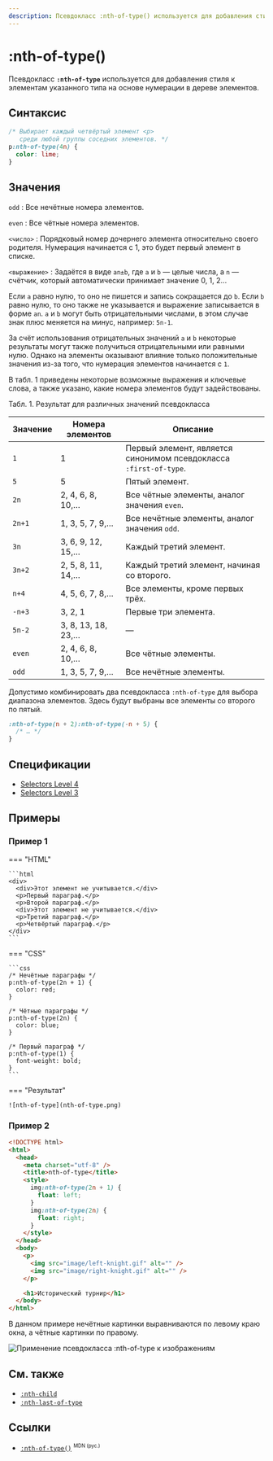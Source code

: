 ```yaml
---
description: Псевдокласс :nth-of-type() используется для добавления стиля к элементам указанного типа на основе нумерации в дереве элементов
---
```


# :nth-of-type()

Псевдокласс **`:nth-of-type`** используется для добавления стиля к элементам указанного типа на основе нумерации в дереве элементов.

## Синтаксис

```css
/* Выбирает каждый четвёртый элемент <p>
   среди любой группы соседних элементов. */
p:nth-of-type(4n) {
  color: lime;
}
```

## Значения

`odd`
: Все нечётные номера элементов.

`even`
: Все чётные номера элементов.

`<число>`
: Порядковый номер дочернего элемента относительно своего родителя. Нумерация начинается с 1, это будет первый элемент в списке.

`<выражение>`
: Задаётся в виде `an±b`, где `a` и `b` — целые числа, а `n` — счётчик, который автоматически принимает значение 0, 1, 2...

Если `a` равно нулю, то оно не пишется и запись сокращается до `b`. Если `b` равно нулю, то оно также не указывается и выражение записывается в форме `an`. `a` и `b` могут быть отрицательными числами, в этом случае знак плюс меняется на минус, например: `5n-1`.

За счёт использования отрицательных значений `a` и `b` некоторые результаты могут также получиться отрицательными или равными нулю. Однако на элементы оказывают влияние только положительные значения из-за того, что нумерация элементов начинается с `1`.

В табл. 1 приведены некоторые возможные выражения и ключевые слова, а также указано, какие номера элементов будут задействованы.

Табл. 1. Результат для различных значений псевдокласса

| Значение | Номера элементов   | Описание                                                          |
| -------- | ------------------ | ----------------------------------------------------------------- |
| `1`      | 1                  | Первый элемент, является синонимом псевдокласса `:first-of-type`. |
| `5`      | 5                  | Пятый элемент.                                                    |
| `2n`     | 2, 4, 6, 8, 10,…   | Все чётные элементы, аналог значения `even`.                      |
| `2n+1`   | 1, 3, 5, 7, 9,…    | Все нечётные элементы, аналог значения `odd`.                     |
| `3n`     | 3, 6, 9, 12, 15,…  | Каждый третий элемент.                                            |
| `3n+2`   | 2, 5, 8, 11, 14,…  | Каждый третий элемент, начиная со второго.                        |
| `n+4`    | 4, 5, 6, 7, 8,…    | Все элементы, кроме первых трёх.                                  |
| `-n+3`   | 3, 2, 1            | Первые три элемента.                                              |
| `5n-2`   | 3, 8, 13, 18, 23,… | —                                                                 |
| `even`   | 2, 4, 6, 8, 10,…   | Все чётные элементы.                                              |
| `odd`    | 1, 3, 5, 7, 9,…    | Все нечётные элементы.                                            |

Допустимо комбинировать два псевдокласса `:nth-of-type` для выбора диапазона элементов. Здесь будут выбраны все элементы со второго по пятый.

```css
:nth-of-type(n + 2):nth-of-type(-n + 5) {
  /* … */
}
```

## Спецификации

- [Selectors Level 4](https://drafts.csswg.org/selectors-4/#nth-of-type-pseudo)
- [Selectors Level 3](https://drafts.csswg.org/selectors-3/#nth-of-type-pseudo)

## Примеры

### Пример 1

=== "HTML"

    ```html
    <div>
      <div>Этот элемент не учитывается.</div>
      <p>Первый параграф.</p>
      <p>Второй параграф.</p>
      <div>Этот элемент не учитывается.</div>
      <p>Третий параграф.</p>
      <p>Четвёртый параграф.</p>
    </div>
    ```

=== "CSS"

    ```css
    /* Нечётные параграфы */
    p:nth-of-type(2n + 1) {
      color: red;
    }

    /* Чётные параграфы */
    p:nth-of-type(2n) {
      color: blue;
    }

    /* Первый параграф */
    p:nth-of-type(1) {
      font-weight: bold;
    }
    ```

=== "Результат"

    ![nth-of-type](nth-of-type.png)

### Пример 2

```html
<!DOCTYPE html>
<html>
  <head>
    <meta charset="utf-8" />
    <title>nth-of-type</title>
    <style>
      img:nth-of-type(2n + 1) {
        float: left;
      }
      img:nth-of-type(2n) {
        float: right;
      }
    </style>
  </head>
  <body>
    <p>
      <img src="image/left-knight.gif" alt="" />
      <img src="image/right-knight.gif" alt="" />
    </p>

    <h1>Исторический турнир</h1>
  </body>
</html>
```

В данном примере нечётные картинки выравниваются по левому краю окна, а чётные картинки по правому.

![Применение псевдокласса :nth-of-type к изображениям](css_nth-of-type.png)

## См. также

- [`:nth-child`](nth-child.md)
- [`:nth-last-of-type`](nth-last-of-type.md)

## Ссылки

- [`:nth-of-type()`](https://developer.mozilla.org/ru/docs/Web/CSS/:nth-of-type) <sup><small>MDN (рус.)</small></sup>
